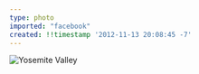 ```yaml
---
type: photo
imported: "facebook"
created: !!timestamp '2012-11-13 20:08:45 -7'
---
```

![Yosemite Valley](/media/images/photos/2012/11/yosemite-valley.jpg)

